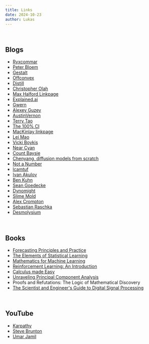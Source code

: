 ```yaml
---
title: Links
date: 2024-10-23
author: Lukas
---
```


<br>

## Blogs

* [Ryxcommar](https://ryxcommar.com/?ref=loreley.one)
* [Peter Bloem](https://peterbloem.nl/blog/?ref=loreley.one)
* [Gestalt](https://gestalt.ink/?ref=loreley.one)
* [Offconvex](https://offconvex.org/?ref=loreley.one)
* [Distill](https://distill.pub/?ref=loreley.one)
* [Christopher Olah](https://colah.github.io/?ref=loreley.one)
* [Max Halford Linkpage](https://maxhalford.github.io/links/?ref=loreley.one)
* [Explained.ai](https://explained.ai/?ref=loreley.one)
* [Gwern](https://gwern.net/?ref=loreley.one)
* [Alexey Guzey](https://guzey.com/?ref=loreley.one)
* [AustinVernon](https://austinvernon.site/index.html?ref=loreley.one)
* [Terry Tao](https://terrytao.wordpress.com/?ref=loreley.one)
* [The 100% CI](https://www.the100.ci/?ref=loreley.one)
* [MacKinlay linkpage](https://danmackinlay.name/notebook/blogroll.html?ref=loreley.one)
* [Lei Mao](https://leimao.github.io/blog/?ref=loreley.one)
* [Vicki Boykis](https://vickiboykis.com/?ref=loreley.one)
* [Near Cyan](https://near.blog/?ref=loreley.one)
* [Count Baysie](https://www.countbayesie.com/?ref=loreley.one)
* [Chenyang, diffusion models from scratch](https://www.chenyang.co/diffusion.html?ref=loreley.one)
* [Not a Number](https://www.nan.fyi/?ref=loreley.one)
* [lcamtuf](https://lcamtuf.substack.com/?ref=loreley.one)
* [Ivan Akulov](https://iamakulov.com/notes/?ref=loreley.one)
* [Ben Kuhn](https://www.benkuhn.net/?ref=loreley.one)
* [Sean Goedecke](https://www.seangoedecke.com/?ref=loreley.one)
* [Dynomight](https://dynomight.net/?ref=loreley.one)
* [Slime Mold](https://slimemoldtimemold.com/?ref=loreley.one)
* [Alex Crompton](https://www.alexcrompton.com/?ref=loreley.one)
* [Sebastian Raschka](https://magazine.sebastianraschka.com/?ref=loreley.one)
* [Desmolysium](https://desmolysium.com/?ref=loreley.one)

<br>

## Books

* [Forecasting Principles and Practice](https://otexts.com/fpp3/?ref=loreley.one)
* [The Elements of Statistical Learning](https://hastie.su.domains/Papers/ESLII.pdf?ref=loreley.one)
* [Mathematics for Machine Learning](https://mml-book.github.io/book/mml-book.pdf?ref=loreley.one)
* [Reinforcement Learning: An Introduction](http://incompleteideas.net/book/the-book-2nd.html?ref=loreley.one)
* [Calculus made Easy](https://calculusmadeeasy.org/?ref=loreley.one)
* [Unraveling Principal Component Analysis](https://peterbloem.nl/publications/unraveling-pca?ref=loreley.one)
* Proofs and Refutations: The Logic of Mathematical Discovery
* [The Scientist and Engineer's Guide to Digital Signal Processing](https://www.dspguide.com/ch1/1.htm?ref=loreley.one)

<br>

## YouTube

* [Karpathy](https://www.youtube.com/@AndrejKarpathy?ref=loreley.one)
* [Steve Brunton](https://www.youtube.com/@Eigensteve?ref=loreley.one)
* [Umar Jamil](https://www.youtube.com/@umarjamilai?ref=loreley.one)
